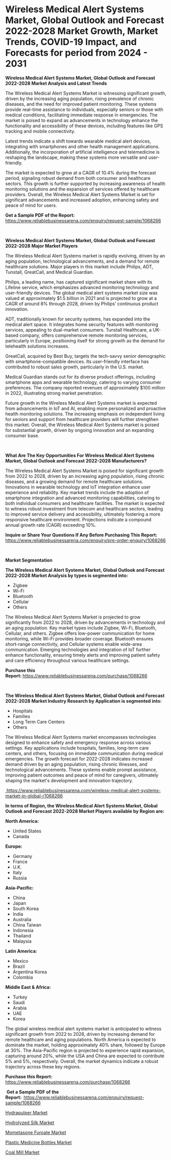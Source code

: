 <p><h1>Wireless Medical Alert Systems Market, Global Outlook and Forecast 2022-2028 Market Growth, Market Trends, COVID-19 Impact, and Forecasts for period from 2024 - 2031</h1></p><p><strong>Wireless Medical Alert Systems Market, Global Outlook and Forecast 2022-2028 Market Analysis and Latest Trends</strong></p>
<p><p>The Wireless Medical Alert Systems Market is witnessing significant growth, driven by the increasing aging population, rising prevalence of chronic diseases, and the need for improved patient monitoring. These systems provide real-time assistance to individuals, especially seniors or those with medical conditions, facilitating immediate response in emergencies. The market is poised to expand as advancements in technology enhance the functionality and accessibility of these devices, including features like GPS tracking and mobile connectivity.</p><p>Latest trends indicate a shift towards wearable medical alert devices, integrating with smartphones and other health management applications. Additionally, the incorporation of artificial intelligence and telemedicine is reshaping the landscape, making these systems more versatile and user-friendly. </p><p>The market is expected to grow at a CAGR of 10.4% during the forecast period, signaling robust demand from both consumer and healthcare sectors. This growth is further supported by increasing awareness of health monitoring solutions and the expansion of services offered by healthcare providers. Overall, the Wireless Medical Alert Systems Market is set for significant advancements and increased adoption, enhancing safety and peace of mind for users.</p></p>
<p><strong>Get a Sample PDF of the Report:&nbsp;</strong> <a href="https://www.reliablebusinessarena.com/enquiry/request-sample/1068266">https://www.reliablebusinessarena.com/enquiry/request-sample/1068266</a></p>
<p>&nbsp;</p>
<p><strong>Wireless Medical Alert Systems Market, Global Outlook and Forecast 2022-2028 Major Market Players</strong></p>
<p><p>The Wireless Medical Alert Systems market is rapidly evolving, driven by an aging population, technological advancements, and a demand for remote healthcare solutions. Major players in this market include Philips, ADT, Tunstall, GreatCall, and Medical Guardian. </p><p>Philips, a leading name, has captured significant market share with its Lifeline service, which emphasizes advanced monitoring technology and user-friendly devices. The global medical alert systems market size was valued at approximately $1.5 billion in 2021 and is projected to grow at a CAGR of around 8% through 2028, driven by Philips’ continuous product innovation.</p><p>ADT, traditionally known for security systems, has expanded into the medical alert space. It integrates home security features with monitoring services, appealing to dual-market consumers. Tunstall Healthcare, a UK-based company, offers comprehensive remote monitoring services, particularly in Europe, positioning itself for strong growth as the demand for telehealth solutions increases.</p><p>GreatCall, acquired by Best Buy, targets the tech-savvy senior demographic with smartphone-compatible devices. Its user-friendly interface has contributed to robust sales growth, particularly in the U.S. market.</p><p>Medical Guardian stands out for its diverse product offerings, including smartphone apps and wearable technology, catering to varying consumer preferences. The company reported revenues of approximately $100 million in 2022, illustrating strong market penetration.</p><p>Future growth in the Wireless Medical Alert Systems market is expected from advancements in IoT and AI, enabling more personalized and proactive health monitoring solutions. The increasing emphasis on independent living for seniors and support from healthcare providers will further strengthen this market. Overall, the Wireless Medical Alert Systems market is poised for substantial growth, driven by ongoing innovation and an expanding consumer base.</p></p>
<p>&nbsp;</p>
<p><strong>What Are The Key Opportunities For Wireless Medical Alert Systems Market, Global Outlook and Forecast 2022-2028 Manufacturers?</strong></p>
<p><p>The Wireless Medical Alert Systems Market is poised for significant growth from 2022 to 2028, driven by an increasing aging population, rising chronic diseases, and a growing demand for remote healthcare solutions. Innovations in wearable technology and IoT integration enhance user experience and reliability. Key market trends include the adoption of smartphone integration and advanced monitoring capabilities, catering to both individual consumers and healthcare facilities. The market is expected to witness robust investment from telecom and healthcare sectors, leading to improved service delivery and accessibility, ultimately fostering a more responsive healthcare environment. Projections indicate a compound annual growth rate (CAGR) exceeding 10%.</p></p>
<p><strong>Inquire or Share Your Questions If Any Before Purchasing This Report:</strong> <a href="https://www.reliablebusinessarena.com/enquiry/pre-order-enquiry/1068266">https://www.reliablebusinessarena.com/enquiry/pre-order-enquiry/1068266</a></p>
<p>&nbsp;</p>
<p><strong>Market Segmentation</strong></p>
<p><strong>The Wireless Medical Alert Systems Market, Global Outlook and Forecast 2022-2028 Market Analysis by types is segmented into:</strong></p>
<p><ul><li>Zigbee</li><li>Wi-Fi</li><li>Bluetooth</li><li>Cellular</li><li>Others</li></ul></p>
<p><p>The Wireless Medical Alert Systems Market is projected to grow significantly from 2022 to 2028, driven by advancements in technology and an aging population. Key market types include Zigbee, Wi-Fi, Bluetooth, Cellular, and others. Zigbee offers low-power communication for home monitoring, while Wi-Fi provides broader coverage. Bluetooth ensures short-range connectivity, and Cellular systems enable wide-area communication. Emerging technologies and integration of IoT further enhance functionality, ensuring timely alerts and improving patient safety and care efficiency throughout various healthcare settings.</p></p>
<p><strong>Purchase this Report:&nbsp;</strong><a href="https://www.reliablebusinessarena.com/purchase/1068266">https://www.reliablebusinessarena.com/purchase/1068266</a></p>
<p>&nbsp;</p>
<p><strong>The Wireless Medical Alert Systems Market, Global Outlook and Forecast 2022-2028 Market Industry Research by Application is segmented into:</strong></p>
<p><ul><li>Hospitals</li><li>Families</li><li>Long Term Care Centers</li><li>Others</li></ul></p>
<p><p>The Wireless Medical Alert Systems market encompasses technologies designed to enhance safety and emergency response across various settings. Key applications include hospitals, families, long-term care centers, and others, focusing on immediate communication during medical emergencies. The growth forecast for 2022-2028 indicates increased demand driven by an aging population, rising chronic illnesses, and technological advancements. These systems enable prompt assistance, improving patient outcomes and peace of mind for caregivers, ultimately shaping the market's development and innovation trajectory.</p></p>
<p><a href="https://www.reliablebusinessarena.com/wireless-medical-alert-systems-market-in-global-r1068266">&nbsp;https://www.reliablebusinessarena.com/wireless-medical-alert-systems-market-in-global-r1068266</a></p>
<p><strong>In terms of Region, the Wireless Medical Alert Systems Market, Global Outlook and Forecast 2022-2028 Market Players available by Region are:</strong></p>
<p>
    <p> <strong> North America: </strong>
        <ul>
            <li>United States</li>
            <li>Canada</li>
        </ul>
        </p> 
    <p> <strong> Europe: </strong>
        <ul>
            <li>Germany</li>
            <li>France</li>
            <li>U.K.</li>
            <li>Italy</li>
            <li>Russia</li>
        </ul>
        </p> 
    <p> <strong> Asia-Pacific: </strong>
        <ul>
            <li>China</li>
            <li>Japan</li>
            <li>South Korea</li>
            <li>India</li>
            <li>Australia</li>
            <li>China Taiwan</li>
            <li>Indonesia</li>
            <li>Thailand</li>
            <li>Malaysia</li>
        </ul>
        </p> 
    <p> <strong> Latin America: </strong>
        <ul>
            <li>Mexico</li>
            <li>Brazil</li>
            <li>Argentina Korea</li>
            <li>Colombia</li>
        </ul>
        </p> 
    <p> <strong> Middle East & Africa: </strong>
        <ul>
            <li>Turkey</li>
            <li>Saudi</li>
            <li>Arabia</li>
            <li>UAE</li>
            <li>Korea</li>
        </ul>
    </p>
    </p>
<p><p>The global wireless medical alert systems market is anticipated to witness significant growth from 2022 to 2028, driven by increasing demand for remote healthcare and aging populations. North America is expected to dominate the market, holding approximately 40% share, followed by Europe at 30%. The Asia-Pacific region is projected to experience rapid expansion, capturing around 20%, while the USA and China are expected to contribute 5% and 5%, respectively. Overall, the market dynamics indicate a robust trajectory across these key regions.</p></p>
<p><strong>Purchase this Report: </strong><a href="https://www.reliablebusinessarena.com/purchase/1068266">https://www.reliablebusinessarena.com/purchase/1068266</a></p>
<p>&nbsp;<strong>Get a Sample PDF of the Report:&nbsp;&nbsp;</strong><a href="https://www.reliablebusinessarena.com/enquiry/request-sample/1068266">https://www.reliablebusinessarena.com/enquiry/request-sample/1068266</a></p>
<p><strong></strong></p>
<p><p><a href="https://www.linkedin.com/pulse/global-perspectives-hydrapulper-market-trends-challenges-forecast-cmucf?trackingId=iW9IcHL8R2%2BzNRPDNfZHhw%3D%3D">Hydrapulper Market</a></p><p><a href="https://issuu.com/reportprime-2/docs/hydrolyzed-silk-market-size-2030.pp_d8b918b1891e96">Hydrolyzed Silk Market</a></p><p><a href="https://medium.com/@yankeeegox_3026/the-mometasone-furoate-market-has-witnessed-significant-growth-in-recent-years-and-this-trend-is-8f81ec08b580">Mometasone Furoate Market</a></p><p><a href="https://www.linkedin.com/pulse/global-plastic-medicine-bottles-market-size-expected-reach-mga9e?trackingId=PcR9OBQFReaZ04U0Dc8wEA%3D%3D">Plastic Medicine Bottles Market</a></p><p><a href="https://medium.com/@leneciacharles/the-global-coal-mill-market-is-a-dynamic-and-growing-industry-44d003bb937b">Coal Mill Market</a></p></p>
